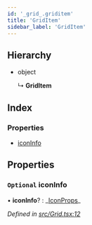 ```yaml
---
id: '_grid_.griditem'
title: 'GridItem'
sidebar_label: 'GridItem'
---
```


## Hierarchy

- object

  ↳ **GridItem**

## Index

### Properties

- [iconInfo](_grid_.griditem.md#optional-iconinfo)

## Properties

### `Optional` iconInfo

• **iconInfo**? : _[IconProps](\_icon_.iconprops.md)\_

_Defined in [src/Grid.tsx:12](https://github.com/tarojsx/ui/blob/v0.11.0/src/Grid.tsx#L12)_
